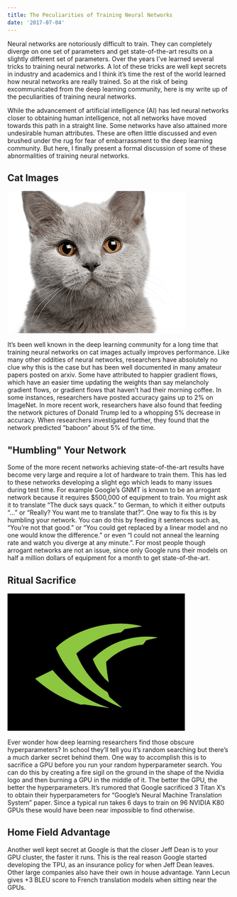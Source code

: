 ```yaml
---
title: The Peculiarities of Training Neural Networks
date: '2017-07-04'
---
```


Neural networks are notoriously difficult to train. They can completely diverge
on one set of parameters and get state-of-the-art results on a slightly
different set of parameters. Over the years I’ve learned several tricks to
training neural networks. A lot of these tricks are well kept secrets in
industry and academics and I think it’s time the rest of the world learned how
neural networks are really trained. So at the risk of being excommunicated from
the deep learning community, here is my write up of the peculiarities of
training neural networks.

While the advancement of artificial intelligence (AI) has led neural networks
closer to obtaining human intelligence, not all networks have moved towards this
path in a straight line. Some networks have also attained more undesirable human
attributes. These are often little discussed and even brushed under the rug for
fear of embarrassment to the deep learning community. But here, I finally
present a formal discussion of some of these abnormalities of training neural
networks.

Cat Images
----------

![](/images/cat.png)


It’s been well known in the deep learning community for a long time that
training neural networks on cat images actually improves performance. Like many
other oddities of neural networks, researchers have absolutely no clue why this
is the case but has been well documented in many amateur papers posted on arxiv.
Some have attributed to happier gradient flows, which have an easier time
updating the weights than say melancholy gradient flows, or gradient flows that
haven’t had their morning coffee. In some instances, researchers have posted
accuracy gains up to 2% on ImageNet. In more recent work, researchers have also
found that feeding the network pictures of Donald Trump led to a whopping 5%
decrease in accuracy. When researchers investigated further, they found that the
network predicted “baboon” about 5% of the time.


"Humbling" Your Network
-----------------------

Some of the more recent networks achieving state-of-the-art results have become
very large and require a lot of hardware to train them. This has led to these
networks developing a slight ego which leads to many issues during test time.
For example Google’s GNMT is known to be an arrogant network because it requires
$500,000 of equipment to train. You might ask it to translate “The duck says
quack.” to German, to which it either outputs “...” or “Really? You want me to
translate that?”. One way to fix this is by humbling your network. You can do
this by feeding it sentences such as, “You’re not that good.” or “You could get
replaced by a linear model and no one would know the difference.” or even “I
could not anneal the learning rate and watch you diverge at any minute.”. For
most people though arrogant networks are not an issue, since only Google runs
their models on half a million dollars of equipment for a month to get
state-of-the-art.

Ritual Sacrifice
----------------

![](/images/nvidia.png)

Ever wonder how deep learning researchers find those obscure hyperparameters? In
school they’ll tell you it’s random searching but there’s a much darker secret
behind them. One way to accomplish this is to sacrifice a GPU before you run
your random hyperparameter search. You can do this by creating a fire sigil on
the ground in the shape of the Nvidia logo and then burning a GPU in the middle
of it. The better the GPU, the better the hyperparameters. It’s rumored that
Google sacrificed 3 Titan X’s to obtain their hyperparameters for “Google’s
Neural Machine Translation System” paper. Since a typical run takes 6 days to
train on 96 NVIDIA K80 GPUs these would have been near impossible to find
otherwise.

Home Field Advantage
--------------------

Another well kept secret at Google is that the closer Jeff Dean is to your GPU
cluster, the faster it runs. This is the real reason Google started developing
the TPU, as an insurance policy for when Jeff Dean leaves. Other large companies
also have their own in house advantage. Yann Lecun gives +3 BLEU score to French
translation models when sitting near the GPUs.
